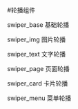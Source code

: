 #轮播组件

swiper_base 基础轮播

swiper_img 图片轮播

swiper_text 文字轮播

swiper_page 页面轮播

swiper_card 卡片轮播

swiper_menu 菜单轮播